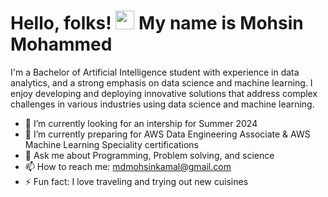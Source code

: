 # Hello, folks! <img src="https://raw.githubusercontent.com/MartinHeinz/MartinHeinz/master/wave.gif" width="30px" height="30px" /> My name is Mohsin Mohammed
I'm a Bachelor of Artificial Intelligence student with experience in data analytics, and a strong emphasis on data science and machine learning. I enjoy developing and deploying innovative solutions that address complex challenges in various industries using data science and machine learning.

- 🔭 I’m currently looking for an intership for Summer 2024
- 🌱 I’m currently preparing for AWS Data Engineering Associate & AWS Machine Learning Speciality certifications
- 💬 Ask me about Programming, Problem solving, and science
- 📫 How to reach me: mdmohsinkamal@gmail.com
- ⚡ Fun fact: I love traveling and trying out new cuisines

